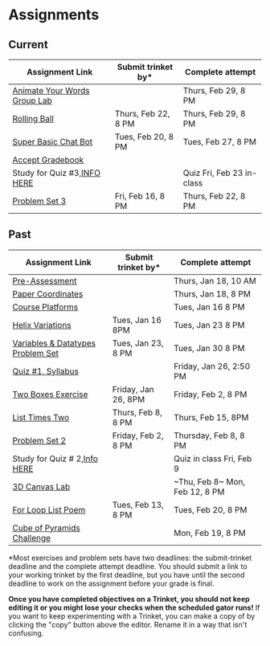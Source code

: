 # Assignments

## Current

| Assignment Link                                                                                                             | Submit trinket by\* | Complete attempt          |
| --------------------------------------------------------------------------------------------------------------------------- | ------------------- | ------------------------- |
| [Animate Your Words Group Lab](https://classroom.github.com/a/HdHWCaJJ)                                                        |                     | Thurs, Feb 29, 8 PM       |
| [Rolling Ball](https://classroom.github.com/a/AyfrQbje)                                                                        | Thurs, Feb 22, 8 PM | Thurs, Feb 29, 8 PM       |
| [Super Basic Chat Bot](https://classroom.github.com/a/zFgt-VMj)                                                                | Tues, Feb 20, 8 PM  | Tues, Feb 27, 8 PM        |
| [Accept Gradebook](https://classroom.github.com/a/7dLK4j3-)                                                                    |                     |                           |
| Study for Quiz #3,[INFO HERE](https://github.com/allegheny-college-cmpsc-100-spring-2024/slides/blob/main/reminders/quiz-3.md) |                     | Quiz Fri, Feb 23 in-class |
| [Problem Set 3](https://classroom.github.com/a/YirqgstC)                                                                       | Fri, Feb 16, 8 PM   | Thurs, Feb 22, 8 PM       |

## Past

| Assignment Link                                                                                                                   | Submit trinket by\* | Complete attempt                |
| --------------------------------------------------------------------------------------------------------------------------------- | ------------------- | ------------------------------- |
| [Pre-Assessment](https://docs.google.com/forms/d/e/1FAIpQLSfI8_lGf7UB6HnVHs0JR19XtWAWmneT_HUIM1-ACb_C7mWakw/viewform?usp=sf_link)    |                     | Thurs, Jan 18, 10 AM            |
| [Paper Coordinates](https://classroom.github.com/a/tOox8MQP)                                                                         |                     | Thurs, Jan 18, 8 PM             |
| [Course Platforms](https://classroom.github.com/a/I_aPYXfe)                                                                          |                     | Tues, Jan 16 8 PM               |
| [Helix Variations](https://classroom.github.com/a/iYUubKEG)                                                                          | Tues, Jan 16 8PM    | Tues, Jan 23 8 PM               |
| [Variables &amp; Datatypes Problem Set](https://classroom.github.com/a/UNxAOcxS)                                                     | Tues, Jan 23, 8 PM  | Tues, Jan 30 8 PM               |
| [Quiz #1, Syllabus](https://docs.google.com/forms/d/e/1FAIpQLScanSjvjOR6N-Rf6yZ-pl0gq8Pm-xRVHQ2uahtVkvkKdG-eIg/viewform?usp=sf_link) |                     | Friday, Jan 26, 2:50 PM         |
| [Two Boxes Exercise](https://classroom.github.com/a/87Sq-wos)                                                                        | Friday, Jan 26, 8PM | Friday, Feb 2, 8 PM             |
| [List Times Two](https://classroom.github.com/a/taX8ZU6t)                                                                            | Thurs, Feb 8, 8 PM  | Thurs, Feb 15, 8PM              |
| [Problem Set 2](https://classroom.github.com/a/bvROnoOH)                                                                             | Friday, Feb 2, 8 PM | Thursday, Feb 8, 8 PM           |
| Study for Quiz # 2,[Info HERE](https://github.com/allegheny-college-cmpsc-100-spring-2024/slides/blob/main/reminders/feb-9-quiz.md)  |                     | Quiz in class Fri, Feb 9        |
| [3D Canvas Lab](https://classroom.github.com/a/45BEsoro)                                                                             |                     | ~Thu, Feb 8~ Mon, Feb 12, 8 PM |
| [For Loop List Poem](https://classroom.github.com/a/48MUfU-F)                                                                        | Tues, Feb 13, 8 PM  | Tues, Feb 20, 8 PM              |
| [Cube of Pyramids Challenge](https://classroom.github.com/a/zrz_IC5W)                                                                |                     | Mon, Feb 19, 8 PM               |

\*Most exercises and problem sets have two deadlines: the submit-trinket deadline and the complete attempt deadline. You should submit a link to your working trinket by the first deadline, but you have until the second deadline to work on the assignment before your grade is final.

**Once you have completed objectives on a Trinket, you should not keep editing it or you might lose your checks when the scheduled gator runs!** If you want to keep experimenting with a Trinket, you can make a copy of by clicking the "copy" button above the editor. Rename it in a way that isn't confusing.
